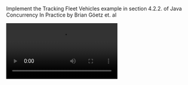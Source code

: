 Implement the Tracking Fleet Vehicles example in section 4.2.2. of Java Concurrency In Practice by Brian Göetz et. al

![Demo](demo.mkv)
